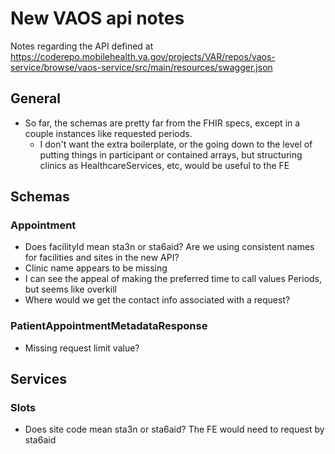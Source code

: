# New VAOS api notes

Notes regarding the API defined at https://coderepo.mobilehealth.va.gov/projects/VAR/repos/vaos-service/browse/vaos-service/src/main/resources/swagger.json

## General

- So far, the schemas are pretty far from the FHIR specs, except in a couple instances like requested periods.
   - I don't want the extra boilerplate, or the going down to the level of putting things in participant or contained arrays, but structuring clinics as HealthcareServices, etc, would be useful to the FE

## Schemas

### Appointment

- Does facilityId mean sta3n or sta6aid? Are we using consistent names for facilities and sites in the new API?
- Clinic name appears to be missing
- I can see the appeal of making the preferred time to call values Periods, but seems like overkill
- Where would we get the contact info associated with a request?

### PatientAppointmentMetadataResponse

- Missing request limit value?

## Services

### Slots

- Does site code mean sta3n or sta6aid? The FE would need to request by sta6aid
